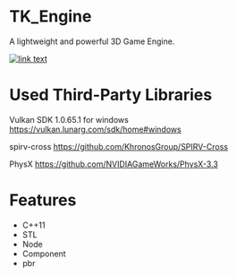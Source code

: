 # TK_Engine
A lightweight and powerful 3D Game Engine.

[![link text](./screenshots/general.png)](https://raw.githubusercontent.com/tkgamegroup/TK_Engine/master/screenshots/general.png)

# Used Third-Party Libraries
Vulkan SDK 1.0.65.1 for windows https://vulkan.lunarg.com/sdk/home#windows

spirv-cross https://github.com/KhronosGroup/SPIRV-Cross

PhysX https://github.com/NVIDIAGameWorks/PhysX-3.3

# Features
* C++11
* STL
* Node
* Component
* pbr
